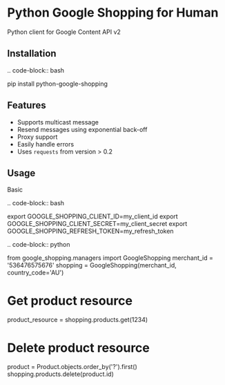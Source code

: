 Python Google Shopping for Human
=================================

Python client for Google Content API v2

Installation
-------------

.. code-block:: bash

   pip install python-google-shopping

Features
------------

* Supports multicast message
* Resend messages using exponential back-off
* Proxy support
* Easily handle errors
* Uses `requests` from version > 0.2

Usage
------------
        
Basic

.. code-block:: bash

  export GOOGLE_SHOPPING_CLIENT_ID=my_client_id
  export GOOGLE_SHOPPING_CLIENT_SECRET=my_client_secret
  export GOOGLE_SHOPPING_REFRESH_TOKEN=my_refresh_token


.. code-block:: python

  from google_shopping.managers import GoogleShopping
  merchant_id = '536476575676'
  shopping = GoogleShopping(merchant_id, country_code='AU')
  
  # Get product resource
  product_resource = shopping.products.get(1234)

  # Delete product resource
  product = Product.objects.order_by('?').first()
  shopping.products.delete(product.id)

